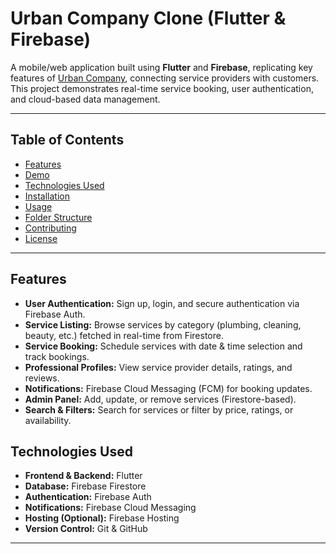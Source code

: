 # Urban Company Clone (Flutter & Firebase)

A mobile/web application built using **Flutter** and **Firebase**, replicating key features of [Urban Company](https://www.urbancompany.com/), connecting service providers with customers. This project demonstrates real-time service booking, user authentication, and cloud-based data management.

---

## Table of Contents

- [Features](#features)
- [Demo](#demo)
- [Technologies Used](#technologies-used)
- [Installation](#installation)
- [Usage](#usage)
- [Folder Structure](#folder-structure)
- [Contributing](#contributing)
- [License](#license)

---

## Features

- **User Authentication:** Sign up, login, and secure authentication via Firebase Auth.  
- **Service Listing:** Browse services by category (plumbing, cleaning, beauty, etc.) fetched in real-time from Firestore.  
- **Service Booking:** Schedule services with date & time selection and track bookings.  
- **Professional Profiles:** View service provider details, ratings, and reviews.  
- **Notifications:** Firebase Cloud Messaging (FCM) for booking updates.  
- **Admin Panel:** Add, update, or remove services (Firestore-based).  
- **Search & Filters:** Search for services or filter by price, ratings, or availability.  


## Technologies Used

- **Frontend & Backend:** Flutter  
- **Database:** Firebase Firestore  
- **Authentication:** Firebase Auth  
- **Notifications:** Firebase Cloud Messaging  
- **Hosting (Optional):** Firebase Hosting  
- **Version Control:** Git & GitHub  

---


